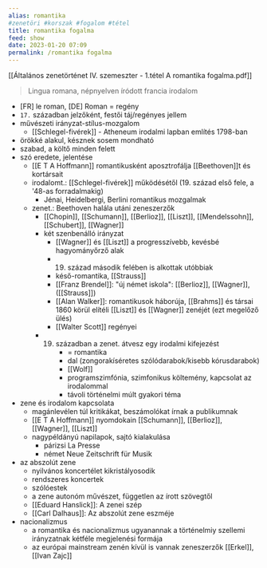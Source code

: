 ```yaml
---
alias: romantika
#zenetöri #korszak #fogalom #tétel
title: romantika fogalma
feed: show
date: 2023-01-20 07:09
permalink: /romantika fogalma
---
```

[[Általános zenetörténet IV. szemeszter - 1.tétel A romantika fogalma.pdf]]

> Lingua romana, népnyelven íródott francia irodalom

- [FR] le roman, [DE] Roman = regény
- `17.` században jelzőként, festői táj/regényes jellem
- művészeti irányzat-stílus-mozgalom
	- [[Schlegel-fivérek]] - Atheneum irodalmi lapban említés 1798-ban
- örökké alakul, késznek sosem mondható
- szabad, a költő minden felett
- szó eredete, jelentése
	- [[E T A Hoffmann]] romantikusként aposztrofálja [[Beethoven]]t és kortársait
	- irodalomt.: [[Schlegel-fivérek]] működésétől (19. század első fele, a '48-as forradalmakig)
		- Jénai, Heidelbergi, Berlini romantikus mozgalmak
	- zenet.: Beethoven halála utáni zeneszerzők
		- [[Chopin]], [[Schumann]], [[Berlioz]], [[Liszt]], [[Mendelssohn]], [[Schubert]], [[Wagner]]
		- két szenbenálló irányzat
			- [[Wagner]] és [[Liszt]] a progresszívebb, kevésbé hagyományőrző alak
			- 19. század második felében is alkottak utóbbiak
			- késő-romantika, [[Strauss]]
			- [[Franz Brendel]]: "új német iskola": [[Berlioz]], [[Wagner]], ([[Strauss]])
			- [[Alan Walker]]: romantikusok háborúja, [[Brahms]] és társai 1860 körül elítéli [[Liszt]] és [[Wagner]] zenéjét (ezt megelőző ülés)
			- [[Walter Scott]] regényei
		- 19. században a zenet. átvesz egy irodalmi kifejezést
				- = romantika
				- dal (zongorakíséretes szólódarabok/kisebb kórusdarabok)
				- [[Wolf]]
				- programszimfónia, szimfonikus költemény, kapcsolat az irodalommal
				- távoli történelmi múlt gyakori téma
- zene és irodalom kapcsolata
	- magánlevélen túl kritikákat, beszámolókat írnak a publikumnak
	- [[E T A Hoffmann]] nyomdokain [[Schumann]], [[Berlioz]], [[Wagner]], [[Liszt]]
	- nagypéldányú napilapok, sajtó kialakulása
		- párizsi La Presse
		- német Neue Zeitschrift für Musik
- az abszolút zene
	- nyilvános koncertélet kikristályosodik
	- rendszeres koncertek
	- szólóestek
	- a zene autonóm művészet, független az írott szövegtől
	- [[Eduard Hanslick]]: A zenei szép
	- [[Carl Dalhaus]]: Az abszolút zene eszméje
- nacionalizmus
	- a romantika és nacionalizmus ugyanannak a történelmiy szellemi irányzatnak kétféle megjelenési formája
	- az európai mainstream zenén kívül is vannak zeneszerzők [[Erkel]], [[Ivan Zajc]]
